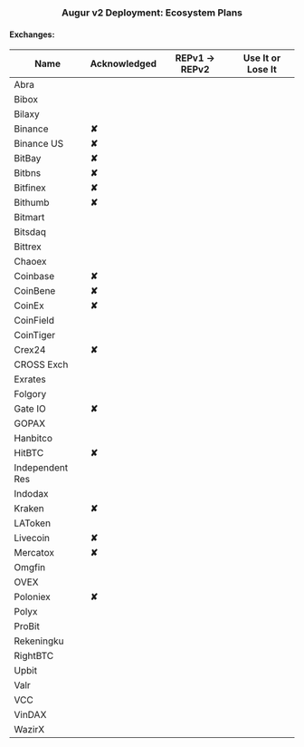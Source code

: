 
### <center> Augur v2 Deployment: Ecosystem Plans</center>

####  Exchanges:

| Name            | Acknowledged | REPv1 -> REPv2 | Use It or Lose It |
|-----------------|--------------|----------------|-------------------|
| Abra            |              |                |                   |                   
| Bibox           |              |                |                   |                   
| Bilaxy          |              |                |                   |                   
| Binance         |**✘**         |                |                   |                   
| Binance US      |**✘**         |                |                   |                   
| BitBay          |**✘**               |                |                   |                   
| Bitbns          |**✘**               |                |                   |                   
| Bitfinex        |**✘**               |                |                   |                   
| Bithumb         |**✘**         |                |                   |                   
| Bitmart         |              |                |                   |                   
| Bitsdaq         |              |                |                   |                   
| Bittrex         |              |                |                   |                   
| Chaoex          |              |                |                   |                   
| Coinbase        |**✘**         |                |                   |                   
| CoinBene        |**✘**               |                |                   |                   
| CoinEx          |**✘**               |                |                   |                   
| CoinField       |              |                |                   |                   
| CoinTiger       |              |                |                   |                   
| Crex24          |**✘**               |                |                   |                   
| CROSS Exch      |              |                |                   |                   
| Exrates         |              |                |                   |                   
| Folgory         |              |                |                   |                   
| Gate IO         |**✘**               |                |                   |                   
| GOPAX           |              |                |                   |                   
| Hanbitco        |              |                |                   |                   
| HitBTC          |**✘**               |                |                   |                   
| Independent Res |              |                |                   |                   
| Indodax         |              |                |                   |                   
| Kraken          |**✘**         |                |                   |                   
| LAToken         |              |                |                   |                   
| Livecoin        |**✘**               |                |                   |                   
| Mercatox        |**✘**               |                |                   |                   
| Omgfin          |              |                |                   |                   
| OVEX            |              |                |                   |                   
| Poloniex        |**✘**               |                |                   |                   
| Polyx           |              |                |                   |                   
| ProBit          |              |                |                   |                   
| Rekeningku      |              |                |                   |                   
| RightBTC        |              |                |                   |                   
| Upbit           |              |                |                   |                   
| Valr            |              |                |                   |                   
| VCC             |              |                |                   |                   
| VinDAX          |              |                |                   |                   
| WazirX          |              |                |                   |                   

